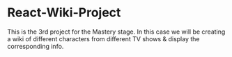 # React-Wiki-Project
This is the 3rd project for the Mastery stage. In this case we will be creating a wiki of different characters from different TV shows &amp; display the corresponding info. 
